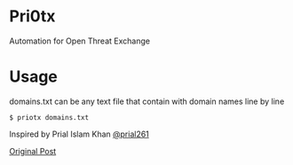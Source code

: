 # Pri0tx
Automation for Open Threat Exchange

# Usage

domains.txt can be any text file that contain with domain names line by line
```
$ priotx domains.txt
```

Inspired by Prial Islam Khan [@prial261](twitter.com/prial261)

[Original Post](https://www.facebook.com/photo.php?fbid=2334640676843026&set=a.1406511856322584&type=3&theater)

